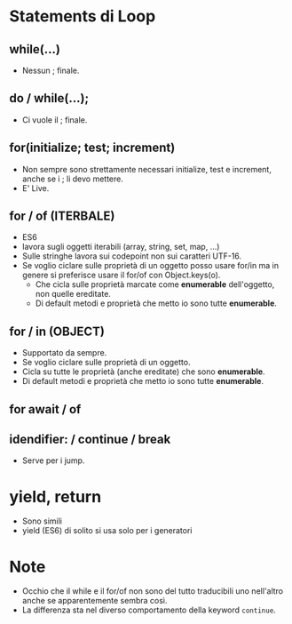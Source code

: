 #  Statements di Loop

## while(...) 
* Nessun ; finale.

## do / while(...);
* Ci vuole il ; finale.

## for(initialize; test; increment) 
* Non sempre sono strettamente necessari initialize, test e increment, anche se i ; li devo mettere.
* E' Live.

## for / of (ITERBALE)
* ES6
* lavora sugli oggetti iterabili (array, string, set, map, ...)
* Sulle stringhe lavora sui codepoint non sui caratteri UTF-16.
* Se voglio ciclare sulle proprietà di un oggetto posso usare for/in ma in genere si preferisce usare il for/of con Object.keys(o).
  * Che cicla sulle proprietà marcate come __enumerable__ dell'oggetto, non quelle ereditate.
  * Di default metodi e proprietà che metto io sono tutte __enumerable__.

## for / in (OBJECT)
* Supportato da sempre.
* Se voglio ciclare sulle proprietà di un oggetto.
* Cicla su tutte le proprietà (anche ereditate) che sono __enumerable__.
* Di default metodi e proprietà che metto io sono tutte __enumerable__.

## for await / of

## idendifier: / continue / break
* Serve per i jump.

# yield, return
* Sono simili
* yield (ES6) di solito si usa solo per i generatori

# Note
* Occhio che il while e il for/of non sono del tutto traducibili uno nell'altro anche se apparentemente sembra così.
* La differenza sta nel diverso comportamento della keyword `continue`.